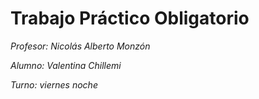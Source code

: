 # Trabajo Práctico Obligatorio
*Profesor: Nicolás Alberto Monzón*

*Alumno: Valentina Chillemi*

*Turno: viernes noche*

